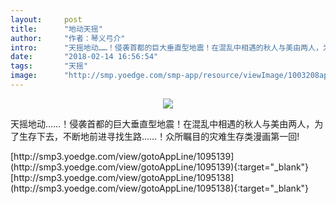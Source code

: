 ```yaml
---
layout:     post
title:      "地动天摇"
author:     "作者：琴义弓介"
intro:      "天摇地动……！侵袭首都的巨大垂直型地震！在混乱中相遇的秋人与美由两人，为了生存下去，不断地前进寻找生路……！众所瞩目的灾难生存类漫画第一回!"
date:       "2018-02-14 16:56:54"
tags:       "天摇"
image:      "http://smp.yoedge.com/smp-app/resource/viewImage/1003208appline.png"
---
```

<div style="text-align: center">
<p><img src="http://smp.yoedge.com/smp-app/resource/viewImage/1003208appline.png"/></p>
</div>
<p class="post-meta">
<span>天摇地动……！侵袭首都的巨大垂直型地震！在混乱中相遇的秋人与美由两人，为了生存下去，不断地前进寻找生路……！众所瞩目的灾难生存类漫画第一回!</span>
</p>
[http://smp3.yoedge.com/view/gotoAppLine/1095139](http://smp3.yoedge.com/view/gotoAppLine/1095139){:target="_blank"}
[http://smp3.yoedge.com/view/gotoAppLine/1095138](http://smp3.yoedge.com/view/gotoAppLine/1095138){:target="_blank"}


